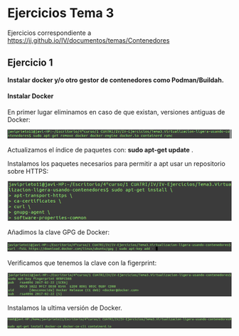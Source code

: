 # Ejercicios Tema 3

Ejercicios correspondiente a https://jj.github.io/IV/documentos/temas/Contenedores

## Ejercicio 1
**Instalar docker y/o otro gestor de contenedores como Podman/Buildah.**

#### Instalar Docker
En primer lugar eliminamos en caso de que existan, versiones antiguas de Docker:

![img-old-docker](https://github.com/JaviPrieto/IV-Ejercicios/blob/master/Tema3.Virtualizacion-ligera-usando-contenedores/imagenes/old-docker.png)

Actualizamos el índice de paquetes con: **sudo apt-get update** .

Instalamos los paquetes necesarios para permitir a apt usar un repositorio sobre HTTPS:

![img-update](https://github.com/JaviPrieto/IV-Ejercicios/blob/master/Tema3.Virtualizacion-ligera-usando-contenedores/imagenes/update.png)

Añadimos la clave GPG de Docker:

![img-download](https://github.com/JaviPrieto/IV-Ejercicios/blob/master/Tema3.Virtualizacion-ligera-usando-contenedores/imagenes/download.png)

Verificamos que tenemos la clave con la figerprint:

![img-fingerprint](https://github.com/JaviPrieto/IV-Ejercicios/blob/master/Tema3.Virtualizacion-ligera-usando-contenedores/imagenes/fingerprint.png)

Instalamos la ultima versión de Docker.

![img-estable](https://github.com/JaviPrieto/IV-Ejercicios/blob/master/Tema3.Virtualizacion-ligera-usando-contenedores/imagenes/docker-install.png)








